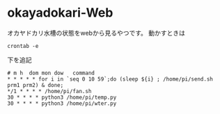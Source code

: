 # okayadokari-Web
オカヤドカリ水槽の状態をwebから見るやつです。
動かすときは

```
crontab -e 
```
下を追記
```
# m h  dom mon dow   command
* * * * * for i in `seq 0 10 59`;do (sleep ${i} ; /home/pi/send.sh prm1 prm2) & done; 
*/1 * * * * /home/pi/fan.sh
30 * * * * python3 /home/pi/temp.py
30 * * * * python3 /home/pi/wter.py

```
